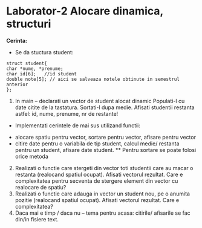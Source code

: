 # Laborator-2 Alocare dinamica, structuri

**Cerinta:**

- Se da stuctura student: 

```
struct student{
char *nume, *prenume;
char id[6];   //id student
double note[5]; // aici se salveaza notele obtinute in semestrul anterior
};
```

1. In main – declarati un vector de student alocat dinamic Populati-l cu date citite de la tastatura. Sortati-l dupa medie. Afisati studentii  restanta astfel: id, nume, prenume, nr de restante!  
* Implementati cerintele de mai sus utilizand functii: 
-  alocare spatiu pentru vector, sortare pentru vector, afisare pentru vector
-  citire date pentru o variabila de tip student, calcul medie/ restanta pentru un student, afisare date student. 
** Pentru sortare se poate folosi orice metoda
2. Realizati o functie care stergeti din vector toti studentii care au macar o restanta (realocand spatiul ocupat).  Afisati vectorul rezultat. Care e complexitatea pentru secventa de stergere element din vector cu realocare de spatiu? 
3. Realizati o functie care adauga in vector un student nou, pe o anumita pozitie (realocand spatiul ocupat).  Afisati vectorul rezultat.  Care e complexitatea?
4. Daca mai e timp / daca nu – tema pentru acasa: citirile/ afisarile se fac din/in fisiere text.
